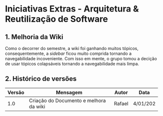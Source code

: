 # Iniciativas Extras - Arquitetura & Reutilização de Software

## 1. Melhoria da Wiki
Como o decorrer do semestre, a wiki foi ganhando muitos tópicos, consequentemente, a *sidebar* ficou muito comprida tornando a navegabilidade incoveniente. Com isso em mente, o grupo tomou a decição de usar tópicos colapsáveis tornando a navegabilidade mais limpa.

## 2. Histórico de versões
  
| Versão | Mensagem                   | Autor        | Data       |
|--------|----------------------------|--------------|------------|
| 1.0    | Criação do Documento e melhora da wiki       | Rafael| 4/01/202